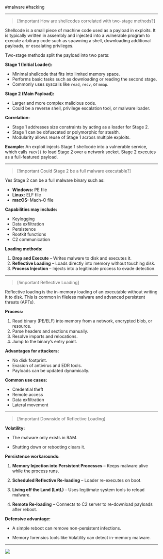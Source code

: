 #malware #hacking

---

>[!important How are shellcodes correlated with two-stage methods?]

Shellcode is a small piece of machine code used as a payload in exploits. It is typically written in assembly and injected into a vulnerable program to execute arbitrary code such as spawning a shell, downloading additional payloads, or escalating privileges.

Two-stage methods split the payload into two parts:

**Stage 1 (Initial Loader):**

- Minimal shellcode that fits into limited memory space.
- Performs basic tasks such as downloading or reading the second stage.
- Commonly uses syscalls like `read`, `recv`, or `mmap`.


**Stage 2 (Main Payload):**

- Larger and more complex malicious code.
- Could be a reverse shell, privilege escalation tool, or malware loader.


**Correlation:**

- Stage 1 addresses size constraints by acting as a loader for Stage 2.
- Stage 1 can be obfuscated or polymorphic for stealth.
- Modularity allows reuse of Stage 1 across multiple exploits.

**Example:** 
An exploit injects Stage 1 shellcode into a vulnerable service, which calls `recv()` to load Stage 2 over a network socket. Stage 2 executes as a full-featured payload.

---

>[!important Could Stage 2 be a full malware executable?]

Yes Stage 2 can be a full malware binary such as:

- **Windows:** PE file
- **Linux:** ELF file
- **macOS:** Mach-O file


**Capabilities may include:**

- Keylogging
- Data exfiltration
- Persistence
- Rootkit functions
- C2 communication


**Loading methods:**

1. **Drop and Execute** – Writes malware to disk and executes it.
2. **Reflective Loading** – Loads directly into memory without touching disk.
3. **Process Injection** – Injects into a legitimate process to evade detection.

---

>[!important Reflective Loading]

Reflective loading is the in-memory loading of an executable without writing it to disk. This is common in fileless malware and advanced persistent threats (APTs).

**Process:**

1. Read binary (PE/ELF) into memory from a network, encrypted blob, or resource.
2. Parse headers and sections manually.
3. Resolve imports and relocations.
4. Jump to the binary’s entry point.


**Advantages for attackers:**

- No disk footprint.
- Evasion of antivirus and EDR tools.
- Payloads can be updated dynamically.


**Common use cases:**

- Credential theft
- Remote access
- Data exfiltration
- Lateral movement


---

 >[!important Downside of Reflective Loading]

**Volatility:**

- The malware only exists in RAM.

- Shutting down or rebooting clears it.


**Persistence workarounds:**

1. **Memory Injection into Persistent Processes** – Keeps malware alive while the process runs.

2. **Scheduled Reflective Re-loading** – Loader re-executes on boot.

3. **Living off the Land (LotL)** – Uses legitimate system tools to reload malware.

4. **Remote Re-loading** – Connects to C2 server to re-download payloads after reboot.


**Defensive advantage:**

- A simple reboot can remove non-persistent infections.

- Memory forensics tools like Volatility can detect in-memory malware.


---

![](Two-Stage-malware-diagram.png)
